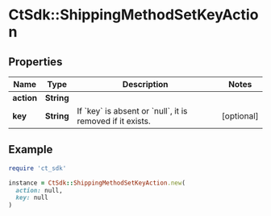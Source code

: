 # CtSdk::ShippingMethodSetKeyAction

## Properties

| Name | Type | Description | Notes |
| ---- | ---- | ----------- | ----- |
| **action** | **String** |  |  |
| **key** | **String** | If &#x60;key&#x60; is absent or &#x60;null&#x60;, it is removed if it exists. | [optional] |

## Example

```ruby
require 'ct_sdk'

instance = CtSdk::ShippingMethodSetKeyAction.new(
  action: null,
  key: null
)
```

